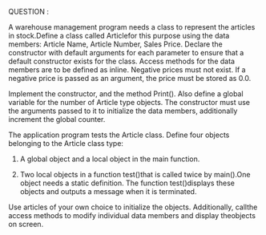 QUESTION :

A  warehouse  management  program  needs  a  class  to  represent  the  articles  in stock.Define  a  class  called Articlefor  this  purpose  using  the  data  members: Article  Name,  Article Number,  Sales  Price.   Declare  the  constructor  with  default arguments for each parameter to ensure that a default constructor exists for the class.  Access  methods  for  the  data  members  are  to  be  defined  as  inline. Negative prices must not exist. If a negative price is passed as an argument, the price must be stored as 0.0.

Implement  the  constructor,  and  the  method   Print().    Also  define  a  global variable  for  the  number  of  Article  type  objects.  The  constructor  must  use  the arguments passed to it to initialize the data members, additionally increment the global counter. 

The application program tests the Article class. Define four objects belonging to the Article class type:

1.  A global object and a local object in the main function.

2. Two local objects in a function test()that is called twice by main().One object needs a static definition. The function test()displays these objects and outputs a message when it is terminated.

Use articles of your own choice to initialize the objects. Additionally, callthe access methods to modify individual data members and display theobjects on screen.
